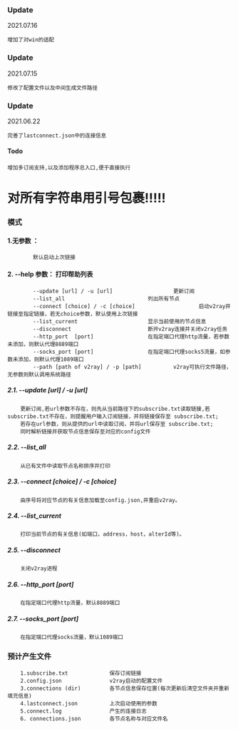 ### Update
2021.07.16
    
    增加了对win的适配

### Update
2021.07.15
    
    修改了配置文件以及中间生成文件路径

### Update

2021.06.22
    
    完善了lastconnect.json中的连接信息

#### Todo

    增加多订阅支持,以及添加程序总入口,便于直接执行




# 对所有字符串用引号包裹!!!!!



### 模式
#### 1.无参数 ：
            默认启动上次链接

#### 		2. --help 参数： 打印帮助列表
            --update [url] / -u [url]  			        更新订阅
            --list_all       					列出所有节点
            --connect [choice] / -c [choice]	                启动v2ray并链接至指定链接，若无choice参数，默认使用上次链接
            --list_current  					显示当前使用的节点信息
            --disconnect    					断开v2ray连接并关闭v2ray任务
            --http_port  [port]  				在指定端口代理http流量，若参数未添加，则默认代理8889端口
            --socks_port [port]  				在指定端口代理socks5流量，如参数未添加，则默认代理1089端口
            --path [path of v2ray] / -p [path] 			v2ray可执行文件路径，无参数则默认调用系统路径

#####  		      2.1. --update  [url]  / -u [url]
        更新订阅,若url参数不存在，则先从当前路径下的subscribe.txt读取链接,若subscribe.txt不存在，则提醒用户输入订阅链接，并将链接保存至 subscribe.txt;
        若存在url参数，则从提供的url中读取订阅，并将url保存至 subscribe.txt; 
        同时解析链接并获取节点信息保存至对应的config文件

##### 			2.2. --list_all
        从已有文件中读取节点名称排序并打印

##### 			2.3. --connect [choice] / -c [choice]
        由序号将对应节点的有关信息加载至config.json,并重启v2ray。

##### 			2.4. --list_current
        打印当前节点的有关信息(如端口，address，host，alterId等)。

##### 			2.5. --disconnect
        关闭v2ray进程

##### 			2.6. --http_port [port]
        在指定端口代理http流量，默认8889端口

##### 			2.7. --socks_port [port]
        在指定端口代理socks流量，默认1089端口

### 预计产生文件
        1.subscribe.txt  			保存订阅链接
        2.config.json    			v2ray启动的配置文件
        3.connections (dir)  		各节点信息保存位置(每次更新后清空文件夹并重新填充信息)
        4.lastconnect.json   		上次启动使用的参数
        5.connect.log        		产生的连接日志
        6. connections.json  		各节点名称与对应文件名





​									
